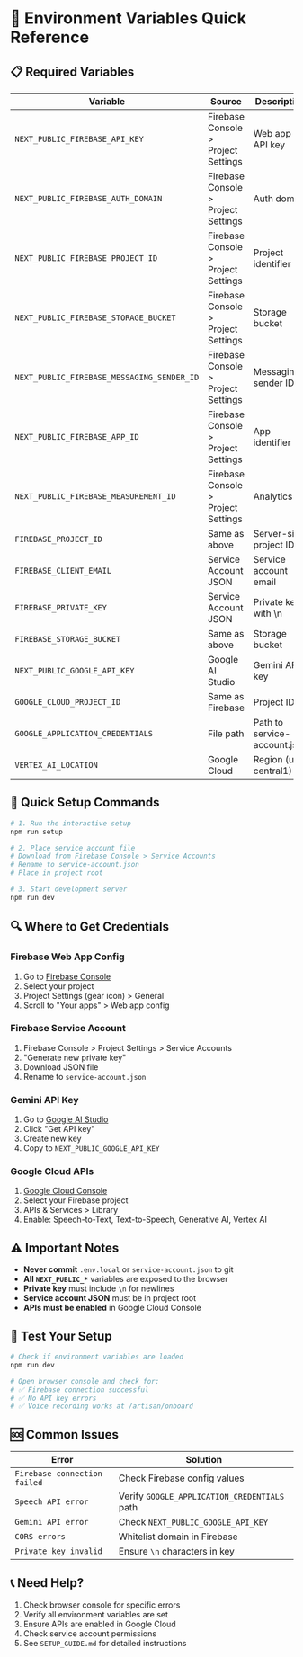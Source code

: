 # 🔑 Environment Variables Quick Reference

## 📋 **Required Variables**

| Variable | Source | Description |
|----------|--------|-------------|
| `NEXT_PUBLIC_FIREBASE_API_KEY` | Firebase Console > Project Settings | Web app API key |
| `NEXT_PUBLIC_FIREBASE_AUTH_DOMAIN` | Firebase Console > Project Settings | Auth domain |
| `NEXT_PUBLIC_FIREBASE_PROJECT_ID` | Firebase Console > Project Settings | Project identifier |
| `NEXT_PUBLIC_FIREBASE_STORAGE_BUCKET` | Firebase Console > Project Settings | Storage bucket |
| `NEXT_PUBLIC_FIREBASE_MESSAGING_SENDER_ID` | Firebase Console > Project Settings | Messaging sender ID |
| `NEXT_PUBLIC_FIREBASE_APP_ID` | Firebase Console > Project Settings | App identifier |
| `NEXT_PUBLIC_FIREBASE_MEASUREMENT_ID` | Firebase Console > Project Settings | Analytics ID |
| `FIREBASE_PROJECT_ID` | Same as above | Server-side project ID |
| `FIREBASE_CLIENT_EMAIL` | Service Account JSON | Service account email |
| `FIREBASE_PRIVATE_KEY` | Service Account JSON | Private key with \n |
| `FIREBASE_STORAGE_BUCKET` | Same as above | Storage bucket |
| `NEXT_PUBLIC_GOOGLE_API_KEY` | Google AI Studio | Gemini API key |
| `GOOGLE_CLOUD_PROJECT_ID` | Same as Firebase | Project ID |
| `GOOGLE_APPLICATION_CREDENTIALS` | File path | Path to service-account.json |
| `VERTEX_AI_LOCATION` | Google Cloud | Region (us-central1) |

## 🚀 **Quick Setup Commands**

```bash
# 1. Run the interactive setup
npm run setup

# 2. Place service account file
# Download from Firebase Console > Service Accounts
# Rename to service-account.json
# Place in project root

# 3. Start development server
npm run dev
```

## 🔍 **Where to Get Credentials**

### Firebase Web App Config
1. Go to [Firebase Console](https://console.firebase.google.com/)
2. Select your project
3. Project Settings (gear icon) > General
4. Scroll to "Your apps" > Web app config

### Firebase Service Account
1. Firebase Console > Project Settings > Service Accounts
2. "Generate new private key"
3. Download JSON file
4. Rename to `service-account.json`

### Gemini API Key
1. Go to [Google AI Studio](https://aistudio.google.com/)
2. Click "Get API key"
3. Create new key
4. Copy to `NEXT_PUBLIC_GOOGLE_API_KEY`

### Google Cloud APIs
1. [Google Cloud Console](https://console.cloud.google.com/)
2. Select your Firebase project
3. APIs & Services > Library
4. Enable: Speech-to-Text, Text-to-Speech, Generative AI, Vertex AI

## ⚠️ **Important Notes**

- **Never commit** `.env.local` or `service-account.json` to git
- **All `NEXT_PUBLIC_*`** variables are exposed to the browser
- **Private key** must include `\n` for newlines
- **Service account JSON** must be in project root
- **APIs must be enabled** in Google Cloud Console

## 🧪 **Test Your Setup**

```bash
# Check if environment variables are loaded
npm run dev

# Open browser console and check for:
# ✅ Firebase connection successful
# ✅ No API key errors
# ✅ Voice recording works at /artisan/onboard
```

## 🆘 **Common Issues**

| Error | Solution |
|-------|----------|
| `Firebase connection failed` | Check Firebase config values |
| `Speech API error` | Verify `GOOGLE_APPLICATION_CREDENTIALS` path |
| `Gemini API error` | Check `NEXT_PUBLIC_GOOGLE_API_KEY` |
| `CORS errors` | Whitelist domain in Firebase |
| `Private key invalid` | Ensure `\n` characters in key |

## 📞 **Need Help?**

1. Check browser console for specific errors
2. Verify all environment variables are set
3. Ensure APIs are enabled in Google Cloud
4. Check service account permissions
5. See `SETUP_GUIDE.md` for detailed instructions
